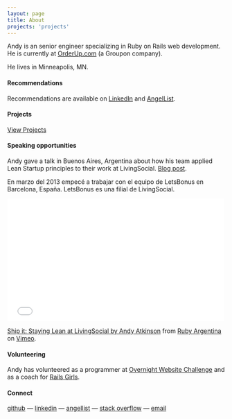 ```yaml
---
layout: page
title: About
projects: 'projects'
---
```


Andy is an senior engineer specializing in Ruby on Rails web development. He is currently at [OrderUp.com](https://orderup.com/) (a Groupon company).

He lives in Minneapolis, MN.

#### Recommendations

Recommendations are available on [LinkedIn](http://linkedin.com/in/andyatkinson/) and [AngelList](https://angel.co/andy-atkinson).

#### Projects

[View Projects](/projects)

#### Speaking opportunities
Andy gave a talk in Buenos Aires, Argentina about how his team applied Lean Startup principles to their work at LivingSocial. [Blog post](/blog/2013/11/27/rubyconf-argentina-2012/).

En marzo del 2013 empecé a trabajar con el equipo de LetsBonus en Barcelona, España. LetsBonus es una filial de LivingSocial.

<iframe src="//player.vimeo.com/video/57940280" width="500" height="282" frameborder="0" webkitallowfullscreen mozallowfullscreen allowfullscreen></iframe> <p><a href="http://vimeo.com/57940280">Ship it: Staying Lean at LivingSocial by Andy Atkinson</a> from <a href="http://vimeo.com/rubyargentina">Ruby Argentina</a> on <a href="https://vimeo.com">Vimeo</a>.</p>

#### Volunteering

Andy has volunteered as a programmer at [Overnight Website Challenge](http://overnightwebsitechallenge.com/) and as a coach for [Rails Girls](http://railsgirls.com/).

#### Connect

[github](https://github.com/andyatkinson) &mdash; [linkedin](http://www.linkedin.com/in/andyatkinson/) &mdash; <a href='https://angel.co/andy-atkinson'>angellist</a> &mdash; <a href='http://stackoverflow.com/users/126688/andy-atkinson'>stack overflow</a> &mdash; <a href="mailto:andyatkinson@gmail.com">email</a>
